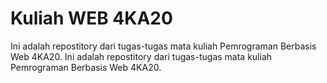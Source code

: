 # Kuliah WEB 4KA20

Ini adalah repostitory dari tugas-tugas mata kuliah Pemrograman Berbasis Web 4KA20. Ini adalah repostitory dari tugas-tugas mata kuliah Pemrograman Berbasis Web 4KA20.